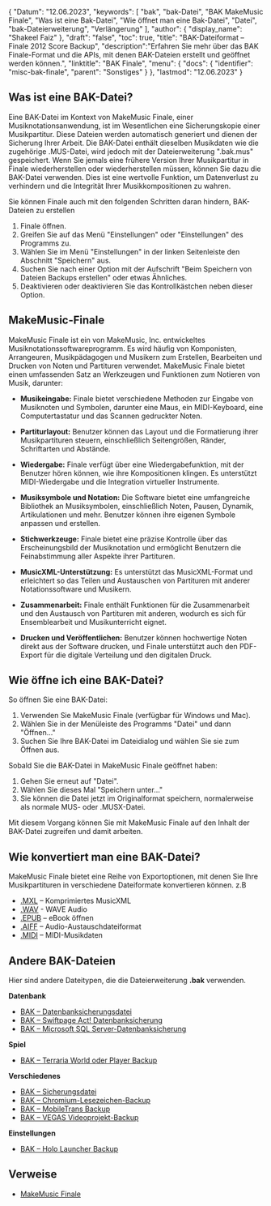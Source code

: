 {
"Datum": "12.06.2023",
  "keywords": [
"bak",
"bak-Datei",
"BAK MakeMusic Finale",
"Was ist eine Bak-Datei",
"Wie öffnet man eine Bak-Datei",
"Datei",
"bak-Dateierweiterung",
"Verlängerung"
],
  "author": {
"display_name": "Shakeel Faiz"
},
"draft": "false",
"toc": true,
"title": "BAK-Dateiformat – Finale 2012 Score Backup",
  "description":"Erfahren Sie mehr über das BAK Finale-Format und die APIs, mit denen BAK-Dateien erstellt und geöffnet werden können.",
"linktitle": "BAK Finale",
  "menu": {
    "docs": {
      "identifier": "misc-bak-finale",
"parent": "Sonstiges"
}
},
"lastmod": "12.06.2023"
}

## Was ist eine BAK-Datei?

Eine BAK-Datei im Kontext von MakeMusic Finale, einer Musiknotationsanwendung, ist im Wesentlichen eine Sicherungskopie einer Musikpartitur. Diese Dateien werden automatisch generiert und dienen der Sicherung Ihrer Arbeit. Die BAK-Datei enthält dieselben Musikdaten wie die zugehörige .MUS-Datei, wird jedoch mit der Dateierweiterung ".bak.mus" gespeichert. Wenn Sie jemals eine frühere Version Ihrer Musikpartitur in Finale wiederherstellen oder wiederherstellen müssen, können Sie dazu die BAK-Datei verwenden. Dies ist eine wertvolle Funktion, um Datenverlust zu verhindern und die Integrität Ihrer Musikkompositionen zu wahren.

Sie können Finale auch mit den folgenden Schritten daran hindern, BAK-Dateien zu erstellen

1. Finale öffnen.
2. Greifen Sie auf das Menü "Einstellungen" oder "Einstellungen" des Programms zu.
3. Wählen Sie im Menü "Einstellungen" in der linken Seitenleiste den Abschnitt "Speichern" aus.
4. Suchen Sie nach einer Option mit der Aufschrift "Beim Speichern von Dateien Backups erstellen" oder etwas Ähnliches.
5. Deaktivieren oder deaktivieren Sie das Kontrollkästchen neben dieser Option.

## MakeMusic-Finale

MakeMusic Finale ist ein von MakeMusic, Inc. entwickeltes Musiknotationssoftwareprogramm. Es wird häufig von Komponisten, Arrangeuren, Musikpädagogen und Musikern zum Erstellen, Bearbeiten und Drucken von Noten und Partituren verwendet. MakeMusic Finale bietet einen umfassenden Satz an Werkzeugen und Funktionen zum Notieren von Musik, darunter:

- **Musikeingabe:** Finale bietet verschiedene Methoden zur Eingabe von Musiknoten und Symbolen, darunter eine Maus, ein MIDI-Keyboard, eine Computertastatur und das Scannen gedruckter Noten.

- **Partiturlayout:** Benutzer können das Layout und die Formatierung ihrer Musikpartituren steuern, einschließlich Seitengrößen, Ränder, Schriftarten und Abstände.

- **Wiedergabe:** Finale verfügt über eine Wiedergabefunktion, mit der Benutzer hören können, wie ihre Kompositionen klingen. Es unterstützt MIDI-Wiedergabe und die Integration virtueller Instrumente.

- **Musiksymbole und Notation:** Die Software bietet eine umfangreiche Bibliothek an Musiksymbolen, einschließlich Noten, Pausen, Dynamik, Artikulationen und mehr. Benutzer können ihre eigenen Symbole anpassen und erstellen.

- **Stichwerkzeuge:** Finale bietet eine präzise Kontrolle über das Erscheinungsbild der Musiknotation und ermöglicht Benutzern die Feinabstimmung aller Aspekte ihrer Partituren.

- **MusicXML-Unterstützung:** Es unterstützt das MusicXML-Format und erleichtert so das Teilen und Austauschen von Partituren mit anderer Notationssoftware und Musikern.

- **Zusammenarbeit:** Finale enthält Funktionen für die Zusammenarbeit und den Austausch von Partituren mit anderen, wodurch es sich für Ensemblearbeit und Musikunterricht eignet.

- **Drucken und Veröffentlichen:** Benutzer können hochwertige Noten direkt aus der Software drucken, und Finale unterstützt auch den PDF-Export für die digitale Verteilung und den digitalen Druck.

## Wie öffne ich eine BAK-Datei?

So öffnen Sie eine BAK-Datei:

1. Verwenden Sie MakeMusic Finale (verfügbar für Windows und Mac).
2. Wählen Sie in der Menüleiste des Programms "Datei" und dann "Öffnen…"
3. Suchen Sie Ihre BAK-Datei im Dateidialog und wählen Sie sie zum Öffnen aus.

Sobald Sie die BAK-Datei in MakeMusic Finale geöffnet haben:

1. Gehen Sie erneut auf "Datei".
2. Wählen Sie dieses Mal "Speichern unter…"
3. Sie können die Datei jetzt im Originalformat speichern, normalerweise als normale MUS- oder .MUSX-Datei.

Mit diesem Vorgang können Sie mit MakeMusic Finale auf den Inhalt der BAK-Datei zugreifen und damit arbeiten.

## Wie konvertiert man eine BAK-Datei?

MakeMusic Finale bietet eine Reihe von Exportoptionen, mit denen Sie Ihre Musikpartituren in verschiedene Dateiformate konvertieren können. z.B

- [.MXL](/audio/mxl/) – Komprimiertes MusicXML
- [.WAV](/audio/wav/) - WAVE Audio
- [.EPUB](/ebook/epub/) – eBook öffnen
- [.AIFF](/audio/aiff/) – Audio-Austauschdateiformat
- [.MIDI](/audio/mid/) – MIDI-Musikdaten

## Andere BAK-Dateien

Hier sind andere Dateitypen, die die Dateierweiterung **.bak** verwenden.

**Datenbank**
- [BAK – Datenbanksicherungsdatei](/database/bak/)
- [BAK – Swiftpage Act! Datenbanksicherung](/database/bak-act/)
- [BAK – Microsoft SQL Server-Datenbanksicherung](/database/bak-sqlserver/)

**Spiel**
- [BAK – Terraria World oder Player Backup](/game/bak-terraria/)

**Verschiedenes**
- [BAK – Sicherungsdatei](/misc/bak-backup/)
- [BAK – Chromium-Lesezeichen-Backup](/misc/bak-chromium/)
- [BAK – MobileTrans Backup](/misc/bak-mobiletrans/)
- [BAK – VEGAS Videoprojekt-Backup](/misc/bak-vegas/)

**Einstellungen**
- [BAK – Holo Launcher Backup](/settings/bak-holo/)

## Verweise
* [MakeMusic Finale](https://en.wikipedia.org/wiki/Finale_(scorewriter))
